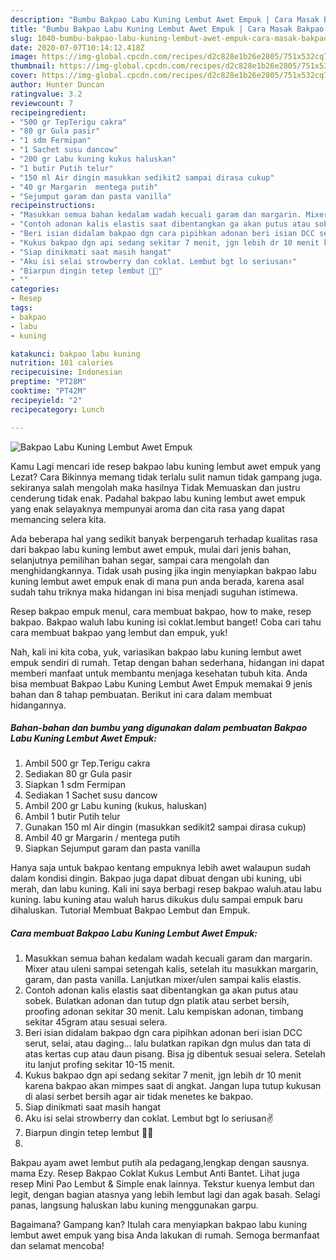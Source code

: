 ```yaml
---
description: "Bumbu Bakpao Labu Kuning Lembut Awet Empuk | Cara Masak Bakpao Labu Kuning Lembut Awet Empuk Yang Sempurna"
title: "Bumbu Bakpao Labu Kuning Lembut Awet Empuk | Cara Masak Bakpao Labu Kuning Lembut Awet Empuk Yang Sempurna"
slug: 1040-bumbu-bakpao-labu-kuning-lembut-awet-empuk-cara-masak-bakpao-labu-kuning-lembut-awet-empuk-yang-sempurna
date: 2020-07-07T10:14:12.418Z
image: https://img-global.cpcdn.com/recipes/d2c828e1b26e2805/751x532cq70/bakpao-labu-kuning-lembut-awet-empuk-foto-resep-utama.jpg
thumbnail: https://img-global.cpcdn.com/recipes/d2c828e1b26e2805/751x532cq70/bakpao-labu-kuning-lembut-awet-empuk-foto-resep-utama.jpg
cover: https://img-global.cpcdn.com/recipes/d2c828e1b26e2805/751x532cq70/bakpao-labu-kuning-lembut-awet-empuk-foto-resep-utama.jpg
author: Hunter Duncan
ratingvalue: 3.2
reviewcount: 7
recipeingredient:
- "500 gr TepTerigu cakra"
- "80 gr Gula pasir"
- "1 sdm Fermipan"
- "1 Sachet susu dancow"
- "200 gr Labu kuning kukus haluskan"
- "1 butir Putih telur"
- "150 ml Air dingin masukkan sedikit2 sampai dirasa cukup"
- "40 gr Margarin  mentega putih"
- "Sejumput garam dan pasta vanilla"
recipeinstructions:
- "Masukkan semua bahan kedalam wadah kecuali garam dan margarin. Mixer atau uleni sampai setengah kalis, setelah itu masukkan margarin, garam, dan pasta vanilla. Lanjutkan mixer/ulen sampai kalis elastis."
- "Contoh adonan kalis elastis saat dibentangkan ga akan putus atau sobek. Bulatkan adonan dan tutup dgn platik atau serbet bersih, proofing adonan sekitar 30 menit. Lalu kempiskan adonan, timbang sekitar 45gram atau sesuai selera."
- "Beri isian didalam bakpao dgn cara pipihkan adonan beri isian DCC serut, selai, atau daging... lalu bulatkan rapikan dgn mulus dan tata di atas kertas cup atau daun pisang. Bisa jg dibentuk sesuai selera. Setelah itu lanjut profing sekitar 10-15 menit."
- "Kukus bakpao dgn api sedang sekitar 7 menit, jgn lebih dr 10 menit karena bakpao akan mimpes saat di angkat. Jangan lupa tutup kukusan di alasi serbet bersih agar air tidak menetes ke bakpao."
- "Siap dinikmati saat masih hangat"
- "Aku isi selai strowberry dan coklat. Lembut bgt lo seriusan✌"
- "Biarpun dingin tetep lembut 🤤🤤"
- ""
categories:
- Resep
tags:
- bakpao
- labu
- kuning

katakunci: bakpao labu kuning 
nutrition: 101 calories
recipecuisine: Indonesian
preptime: "PT28M"
cooktime: "PT42M"
recipeyield: "2"
recipecategory: Lunch

---
```



![Bakpao Labu Kuning Lembut Awet Empuk](https://img-global.cpcdn.com/recipes/d2c828e1b26e2805/751x532cq70/bakpao-labu-kuning-lembut-awet-empuk-foto-resep-utama.jpg)

Kamu Lagi mencari ide resep bakpao labu kuning lembut awet empuk yang Lezat? Cara Bikinnya memang tidak terlalu sulit namun tidak gampang juga. sekiranya salah mengolah maka hasilnya Tidak Memuaskan dan justru cenderung tidak enak. Padahal bakpao labu kuning lembut awet empuk yang enak selayaknya mempunyai aroma dan cita rasa yang dapat memancing selera kita.

Ada beberapa hal yang sedikit banyak berpengaruh terhadap kualitas rasa dari bakpao labu kuning lembut awet empuk, mulai dari jenis bahan, selanjutnya pemilihan bahan segar, sampai cara mengolah dan menghidangkannya. Tidak usah pusing jika ingin menyiapkan bakpao labu kuning lembut awet empuk enak di mana pun anda berada, karena asal sudah tahu triknya maka hidangan ini bisa menjadi suguhan istimewa.

Resep bakpao empuk menul, cara membuat bakpao, how to make, resep bakpao. Bakpao waluh labu kuning isi coklat.lembut banget! Coba cari tahu cara membuat bakpao yang lembut dan empuk, yuk!


Nah, kali ini kita coba, yuk, variasikan bakpao labu kuning lembut awet empuk sendiri di rumah. Tetap dengan bahan sederhana, hidangan ini dapat memberi manfaat untuk membantu menjaga kesehatan tubuh kita. Anda bisa membuat Bakpao Labu Kuning Lembut Awet Empuk memakai 9 jenis bahan dan 8 tahap pembuatan. Berikut ini cara dalam membuat hidangannya.

<!--inarticleads1-->

##### Bahan-bahan dan bumbu yang digunakan dalam pembuatan Bakpao Labu Kuning Lembut Awet Empuk:

1. Ambil 500 gr Tep.Terigu cakra
1. Sediakan 80 gr Gula pasir
1. Siapkan 1 sdm Fermipan
1. Sediakan 1 Sachet susu dancow
1. Ambil 200 gr Labu kuning (kukus, haluskan)
1. Ambil 1 butir Putih telur
1. Gunakan 150 ml Air dingin (masukkan sedikit2 sampai dirasa cukup)
1. Ambil 40 gr Margarin / mentega putih
1. Siapkan Sejumput garam dan pasta vanilla


Hanya saja untuk bakpao kentang empuknya lebih awet walaupun sudah dalam kondisi dingin. Bakpao juga dapat dibuat dengan ubi kuning, ubi merah, dan labu kuning. Kali ini saya berbagi resep bakpao waluh.atau labu kuning. labu kuning atau waluh harus dikukus dulu sampai empuk baru dihaluskan. Tutorial Membuat Bakpao Lembut dan Empuk. 

<!--inarticleads2-->

##### Cara membuat Bakpao Labu Kuning Lembut Awet Empuk:

1. Masukkan semua bahan kedalam wadah kecuali garam dan margarin. Mixer atau uleni sampai setengah kalis, setelah itu masukkan margarin, garam, dan pasta vanilla. Lanjutkan mixer/ulen sampai kalis elastis.
1. Contoh adonan kalis elastis saat dibentangkan ga akan putus atau sobek. Bulatkan adonan dan tutup dgn platik atau serbet bersih, proofing adonan sekitar 30 menit. Lalu kempiskan adonan, timbang sekitar 45gram atau sesuai selera.
1. Beri isian didalam bakpao dgn cara pipihkan adonan beri isian DCC serut, selai, atau daging... lalu bulatkan rapikan dgn mulus dan tata di atas kertas cup atau daun pisang. Bisa jg dibentuk sesuai selera. Setelah itu lanjut profing sekitar 10-15 menit.
1. Kukus bakpao dgn api sedang sekitar 7 menit, jgn lebih dr 10 menit karena bakpao akan mimpes saat di angkat. Jangan lupa tutup kukusan di alasi serbet bersih agar air tidak menetes ke bakpao.
1. Siap dinikmati saat masih hangat
1. Aku isi selai strowberry dan coklat. Lembut bgt lo seriusan✌
1. Biarpun dingin tetep lembut 🤤🤤
1. 


Bakpau ayam awet lembut putih ala pedagang,lengkap dengan sausnya. mama Ezy. Resep Bakpao Coklat Kukus Lembut Anti Bantet. Lihat juga resep Mini Pao Lembut &amp; Simple enak lainnya. Tekstur kuenya lembut dan legit, dengan bagian atasnya yang lebih lembut lagi dan agak basah. Selagi panas, langsung haluskan labu kuning menggunakan garpu. 

Bagaimana? Gampang kan? Itulah cara menyiapkan bakpao labu kuning lembut awet empuk yang bisa Anda lakukan di rumah. Semoga bermanfaat dan selamat mencoba!

